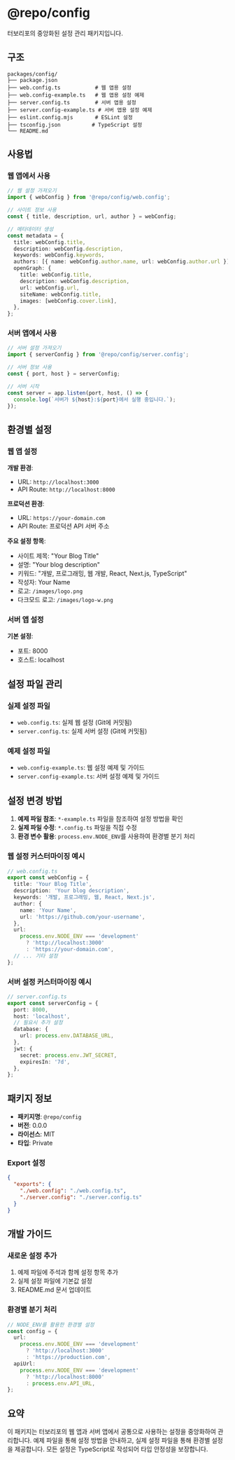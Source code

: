 # @repo/config

터보리포의 중앙화된 설정 관리 패키지입니다.

## 구조

```
packages/config/
├── package.json
├── web.config.ts           # 웹 앱용 설정
├── web.config-example.ts   # 웹 앱용 설정 예제
├── server.config.ts        # 서버 앱용 설정
├── server.config-example.ts # 서버 앱용 설정 예제
├── eslint.config.mjs       # ESLint 설정
├── tsconfig.json          # TypeScript 설정
└── README.md
```

## 사용법

### 웹 앱에서 사용

```typescript
// 웹 설정 가져오기
import { webConfig } from '@repo/config/web.config';

// 사이트 정보 사용
const { title, description, url, author } = webConfig;

// 메타데이터 생성
const metadata = {
  title: webConfig.title,
  description: webConfig.description,
  keywords: webConfig.keywords,
  authors: [{ name: webConfig.author.name, url: webConfig.author.url }],
  openGraph: {
    title: webConfig.title,
    description: webConfig.description,
    url: webConfig.url,
    siteName: webConfig.title,
    images: [webConfig.cover.link],
  },
};
```

### 서버 앱에서 사용

```typescript
// 서버 설정 가져오기
import { serverConfig } from '@repo/config/server.config';

// 서버 정보 사용
const { port, host } = serverConfig;

// 서버 시작
const server = app.listen(port, host, () => {
  console.log(`서버가 ${host}:${port}에서 실행 중입니다.`);
});
```

## 환경별 설정

### 웹 앱 설정

**개발 환경**:

- URL: `http://localhost:3000`
- API Route: `http://localhost:8000`

**프로덕션 환경**:

- URL: `https://your-domain.com`
- API Route: 프로덕션 API 서버 주소

**주요 설정 항목**:

- 사이트 제목: "Your Blog Title"
- 설명: "Your blog description"
- 키워드: "개발, 프로그래밍, 웹 개발, React, Next.js, TypeScript"
- 작성자: Your Name
- 로고: `/images/logo.png`
- 다크모드 로고: `/images/logo-w.png`

### 서버 앱 설정

**기본 설정**:

- 포트: 8000
- 호스트: localhost

## 설정 파일 관리

### 실제 설정 파일

- `web.config.ts`: 실제 웹 설정 (Git에 커밋됨)
- `server.config.ts`: 실제 서버 설정 (Git에 커밋됨)

### 예제 설정 파일

- `web.config-example.ts`: 웹 설정 예제 및 가이드
- `server.config-example.ts`: 서버 설정 예제 및 가이드

## 설정 변경 방법

1. **예제 파일 참조**: `*-example.ts` 파일을 참조하여 설정 방법을 확인
2. **실제 파일 수정**: `*.config.ts` 파일을 직접 수정
3. **환경 변수 활용**: `process.env.NODE_ENV`를 사용하여 환경별 분기 처리

### 웹 설정 커스터마이징 예시

```typescript
// web.config.ts
export const webConfig = {
  title: 'Your Blog Title',
  description: 'Your blog description',
  keywords: '개발, 프로그래밍, 웹, React, Next.js',
  author: {
    name: 'Your Name',
    url: 'https://github.com/your-username',
  },
  url:
    process.env.NODE_ENV === 'development'
      ? 'http://localhost:3000'
      : 'https://your-domain.com',
  // ... 기타 설정
};
```

### 서버 설정 커스터마이징 예시

```typescript
// server.config.ts
export const serverConfig = {
  port: 8000,
  host: 'localhost',
  // 필요시 추가 설정
  database: {
    url: process.env.DATABASE_URL,
  },
  jwt: {
    secret: process.env.JWT_SECRET,
    expiresIn: '7d',
  },
};
```

## 패키지 정보

- **패키지명**: `@repo/config`
- **버전**: 0.0.0
- **라이선스**: MIT
- **타입**: Private

### Export 설정

```json
{
  "exports": {
    "./web.config": "./web.config.ts",
    "./server.config": "./server.config.ts"
  }
}
```

## 개발 가이드

### 새로운 설정 추가

1. 예제 파일에 주석과 함께 설정 항목 추가
2. 실제 설정 파일에 기본값 설정
3. README.md 문서 업데이트

### 환경별 분기 처리

```typescript
// NODE_ENV를 활용한 환경별 설정
const config = {
  url:
    process.env.NODE_ENV === 'development'
      ? 'http://localhost:3000'
      : 'https://production.com',
  apiUrl:
    process.env.NODE_ENV === 'development'
      ? 'http://localhost:8000'
      : process.env.API_URL,
};
```

## 요약

이 패키지는 터보리포의 웹 앱과 서버 앱에서 공통으로 사용하는 설정을 중앙화하여 관리합니다. 예제 파일을 통해 설정 방법을 안내하고, 실제 설정 파일을 통해 환경별 설정을 제공합니다. 모든 설정은 TypeScript로 작성되어 타입 안정성을 보장합니다.
